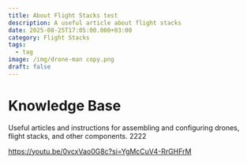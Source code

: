 ```yaml
---
title: About Flight Stacks test
description: A useful article about flight stacks
date: 2025-08-25T17:05:00.000+03:00
category: Flight Stacks
tags:
  - tag
image: /img/drone-man copy.png
draft: false
---
```

# Knowledge Base

Useful articles and instructions for assembling and configuring drones, flight stacks, and other components. 2222



<https://youtu.be/0vcxVao0G8c?si=YgMcCuV4-RrGHFrM>
